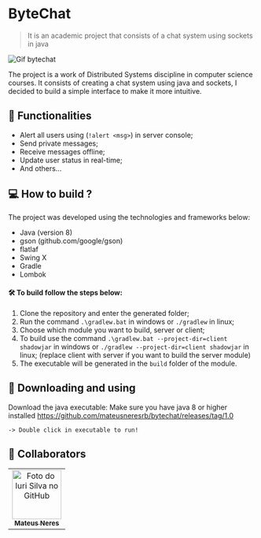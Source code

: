 
# ByteChat
> It is an academic project that consists of a chat system using sockets in java
>

<img src="https://i.imgur.com/uZ8lOyk.gif" alt="Gif bytechat">

The project is a work of Distributed Systems discipline in computer science courses. It consists of creating a chat system using java and sockets, I decided to build a simple interface to make it more intuitive.

## 📘 Functionalities
- Alert all users using (`!alert <msg>`) in server console;
- Send private messages;
- Receive messages offline;
- Update user status in real-time;
- And others...

## 💻 How to build ?

The project was developed using the technologies and frameworks below:

* Java (version 8)
* gson (github.com/google/gson)
* flatlaf
* Swing X
* Gradle
* Lombok

#### 🛠️ To build follow the steps below:

1. Clone the repository and enter the generated folder;
2. Run the command `.\gradlew.bat` in windows or `./gradlew` in linux;
3. Choose which module you want to build, server or client;
4. To build use the command `.\gradlew.bat --project-dir=client shadowjar` in windows or `./gradlew --project-dir=client shadowjar` in linux; (replace client with server if you want to build the server module)
5. The executable will be generated in the `build` folder of the module.

## 🚀 Downloading and using

Download the java executable:
Make sure you have java 8 or higher installed
https://github.com/mateusneresrb/bytechat/releases/tag/1.0

`-> Double click in executable to run!`

## 🤝 Collaborators

<table>
  <tr>
    <td align="center">
      <a href="https://github.com/mateusneresrb">
        <img src="https://avatars.githubusercontent.com/u/52140952?v=4" width="100px;" alt="Foto do Iuri Silva no GitHub"/><br>
        <sub>
          <b>Mateus Neres</b>
        </sub>
      </a>
    </td>
  </tr>
</table>
